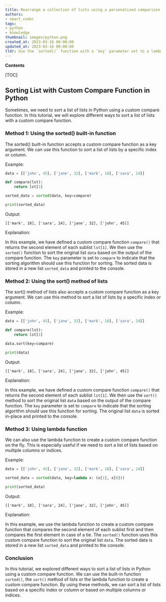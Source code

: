 ```yaml
---
title: Rearrange a collection of lists using a personalized comparison function
authors:
- smart_coder
tags:
- python
- knowledge
thumbnail: images/python.png
created_at: 2023-03-16 00:00:00
updated_at: 2023-03-16 00:00:00
tldr: Use the `sorted()` function with a `key` parameter set to a lambda function that defines the custom comparison logic.
---
```


**Contents**

[TOC]

## Sorting List with Custom Compare Function in Python

Sometimes, we need to sort a list of lists in Python using a custom compare function. In this tutorial, we will explore different ways to sort a list of lists with a custom compare function.


### Method 1: Using the sorted() built-in function

The sorted() built-in function accepts a custom compare function as a key argument. We can use this function to sort a list of lists by a specific index or column.

Example:

``` python
data = [['john', 45], ['jane', 32], ['mark', 18], ['sara', 24]]

def compare(lst):
    return lst[1]

sorted_data = sorted(data, key=compare)

print(sorted_data)
```

Output:

```
[['mark', 18], ['sara', 24], ['jane', 32], ['john', 45]]
```

Explanation:

In this example, we have defined a custom compare function `compare()` that returns the second element of each sublist `lst[1]`. We then use the `sorted()` function to sort the original list `data` based on the output of the compare function. The `key` parameter is set to `compare` to indicate that the sorting algorithm should use this function for sorting. The sorted data is stored in a new list `sorted_data` and printed to the console.


### Method 2: Using the sort() method of lists

The sort() method of lists also accepts a custom compare function as a key argument. We can use this method to sort a list of lists by a specific index or column.

Example:

``` python
data = [['john', 45], ['jane', 32], ['mark', 18], ['sara', 24]]

def compare(lst):
    return lst[1]

data.sort(key=compare)

print(data)
```

Output:

```
[['mark', 18], ['sara', 24], ['jane', 32], ['john', 45]]
```

Explanation:

In this example, we have defined a custom compare function `compare()` that returns the second element of each sublist `lst[1]`. We then use the `sort()` method to sort the original list `data` based on the output of the compare function. The `key` parameter is set to `compare` to indicate that the sorting algorithm should use this function for sorting. The original list `data` is sorted in-place and printed to the console.


### Method 3: Using lambda function

We can also use the lambda function to create a custom compare function on the fly. This is especially useful if we need to sort a list of lists based on multiple columns or indices.

Example:

``` python
data = [['john', 45], ['jane', 32], ['mark', 18], ['sara', 24]]

sorted_data = sorted(data, key=lambda x: (x[1], x[0]))

print(sorted_data)
```

Output:

```
[['mark', 18], ['sara', 24], ['jane', 32], ['john', 45]]
```

Explanation:

In this example, we use the lambda function to create a custom compare function that compares the second element of each sublist first and then compares the first element in case of a tie. The `sorted()` function uses this custom compare function to sort the original list `data`. The sorted data is stored in a new list `sorted_data` and printed to the console.


### Conclusion

In this tutorial, we explored different ways to sort a list of lists in Python using a custom compare function. We can use the built-in function `sorted()`, the `sort()` method of lists or the lambda function to create a custom compare function. By using these methods, we can sort a list of lists based on a specific index or column or based on multiple columns or indices.
